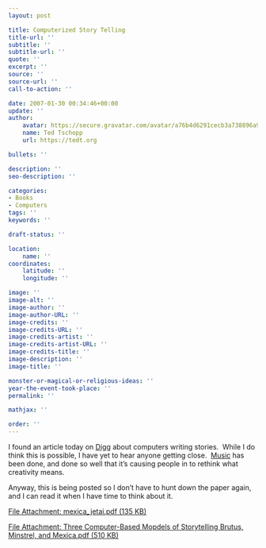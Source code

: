 ```yaml
---
layout: post

title: Computerized Story Telling
title-url: ''
subtitle: ''
subtitle-url: ''
quote: ''
excerpt: ''
source: ''
source-url: ''
call-to-action: ''

date: 2007-01-30 00:34:46+00:00
update: ''
author:
    avatar: https://secure.gravatar.com/avatar/a76b4d6291cecb3a738896a971bfb903?s=512&d=mp&r=g
    name: Ted Tschopp
    url: https://tedt.org

bullets: ''

description: ''
seo-description: ''

categories:
- Books
- Computers
tags: ''
keywords: ''

draft-status: ''

location:
    name: ''
coordinates:
    latitude: ''
    longitude: ''

image: ''
image-alt: ''
image-author: ''
image-author-URL: ''
image-credits: ''
image-credits-URL: ''
image-credits-artist: ''
image-credits-artist-URL: ''
image-credits-title: ''
image-description: ''
image-title: ''

monster-or-magical-or-religious-ideas: ''
year-the-event-took-place: ''
permalink: ''

mathjax: ''

order: ''
---
```

I found an article today on [Digg](http://digg.com/software/Forget_1000_monkeys_could_a_PC_write_Shakespeare)&#160;about computers writing stories.&#160; While I do think this is possible, I have yet to hear anyone getting close.&#160; [Music](http://arts.ucsc.edu/faculty/cope/mp3page.htm) has been done, and done so well that it’s causing people in to rethink what creativity means.

Anyway, this is being posted so I don’t have to hunt down the paper again, and I can read it when I have time to think about it.

[File Attachment: mexica_jetai.pdf (135 KB)](http://www.tschopp.net/ted/mexica_jetai.pdf)

[File Attachment: Three Computer-Based Mopdels of Storytelling Brutus, Minstrel, and Mexica.pdf (510 KB)](http://www.tschopp.net/ted/Three_20Computer_2DBased_20Mopdels_20of_20Storytelling_20Brutus_2C_20Minstrel_2C_20and_20Mexica.pdf)